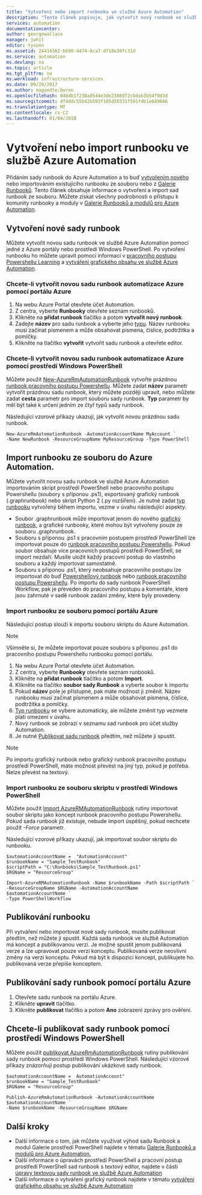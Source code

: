```yaml
---
title: "Vytvoření nebo import runbooku ve službě Azure Automation"
description: "Tento článek popisuje, jak vytvořit nový runbook ve službě Azure Automation nebo importovat jeden ze souboru."
services: automation
documentationcenter: 
author: georgewallace
manager: jwhit
editor: tysonn
ms.assetid: 24414362-b690-4474-8ca7-df18e30fc31d
ms.service: automation
ms.devlang: na
ms.topic: article
ms.tgt_pltfrm: na
ms.workload: infrastructure-services
ms.date: 09/29/2017
ms.author: magoedte;bwren
ms.openlocfilehash: 0484b1f230a8544e3de2388df2cbdab3b54f9d3d
ms.sourcegitcommit: df4ddc55b42b593f165d56531f591fdb1e689686
ms.translationtype: MT
ms.contentlocale: cs-CZ
ms.lasthandoff: 01/04/2018
---
```

# <a name="creating-or-importing-a-runbook-in-azure-automation"></a>Vytvoření nebo import runbooku ve službě Azure Automation
Přidáním sady runbook do Azure Automation a to buď [vytvořením nového](#creating-a-new-runbook) nebo importováním existujícího runbooku ze souboru nebo z [Galerie Runbooků](automation-runbook-gallery.md). Tento článek obsahuje informace o vytvoření a import sad runbook ze souboru.  Můžete získat všechny podrobnosti o přístupu k komunity runbooky a moduly v [Galerie Runbooků a modulů pro Azure Automation](automation-runbook-gallery.md).

## <a name="creating-a-new-runbook"></a>Vytvoření nové sady runbook
Můžete vytvořit novou sadu runbook ve službě Azure Automation pomocí jedné z Azure portály nebo prostředí Windows PowerShell. Po vytvoření runbooku ho můžete upravit pomocí informací v [pracovního postupu Powershellu Learning](automation-powershell-workflow.md) a [vytváření grafického obsahu ve službě Azure Automation](automation-graphical-authoring-intro.md).

### <a name="to-create-a-new-azure-automation-runbook-with-the-azure-portal"></a>Chcete-li vytvořit novou sadu runbook automatizace Azure pomocí portálu Azure
1. Na webu Azure Portal otevřete účet Automation.
2. Z centra, vyberte **Runbooky** otevřete seznam runbooků.
3. Klikněte na **přidat runbook** tlačítko a potom **vytvořit nový runbook**.
4. Zadejte **název** pro sadu runbook a vyberte jeho [typu](automation-runbook-types.md). Název runbooku musí začínat písmenem a může obsahovat písmena, číslice, podtržítka a pomlčky.
5. Klikněte na tlačítko **vytvořit** vytvořit sadu runbook a otevřete editor.

### <a name="to-create-a-new-azure-automation-runbook-with-windows-powershell"></a>Chcete-li vytvořit novou sadu runbook automatizace Azure pomocí prostředí Windows PowerShell
Můžete použít [New-AzureRmAutomationRunbook](https://msdn.microsoft.com/library/mt619376.aspx) vytvořte prázdnou [runbook pracovního postupu Powershellu](automation-runbook-types.md#powershell-workflow-runbooks). Můžete zadat **název** parametr vytvořit prázdnou sadu runbook, který můžete později upravit, nebo můžete zadat **cesta** parametr pro import souboru sady runbook. **Typ** parametr by měl být také k určení jedním ze čtyř typů sady runbook.

Následující vzorové příkazy ukazují, jak vytvořit novou prázdnou sadu runbook.

    New-AzureRmAutomationRunbook -AutomationAccountName MyAccount `
    -Name NewRunbook -ResourceGroupName MyResourceGroup -Type PowerShell

## <a name="importing-a-runbook-from-a-file-into-azure-automation"></a>Import runbooku ze souboru do Azure Automation.
Můžete vytvořit novou sadu runbook ve službě Azure Automation importováním skript prostředí PowerShell nebo pracovního postupu Powershellu (soubory s příponou .ps1), exportovaný grafický runbook (.graphrunbook) nebo skript Python 2 (.py rozšíření).  Je nutné zadat [typ runbooku](automation-runbook-types.md) vytvořený během importu, vezme v úvahu následující aspekty.

* Soubor .graphrunbook může importovat jenom do nového [grafický runbook](automation-runbook-types.md#graphical-runbooks), a grafické runbooky, které mohou být vytvořeny pouze ze souboru .graphrunbook.
* Souboru s příponou .ps1 s pracovním postupem prostředí PowerShell lze importovat pouze do [runbook pracovního postupu Powershellu](automation-runbook-types.md#powershell-workflow-runbooks).  Pokud soubor obsahuje více pracovních postupů prostředí PowerShell, se import nezdaří. Musíte uložit každý pracovní postup do vlastního souboru a každý importovat samostatně.
* Souboru s příponou .ps1, který neobsahuje pracovního postupu lze importovat do buď [Powershellový runbook](automation-runbook-types.md#powershell-runbooks) nebo [runbook pracovního postupu Powershellu](automation-runbook-types.md#powershell-workflow-runbooks).  Po importu do sady runbook PowerShell Workflow, pak je převeden do pracovního postupu a komentáře, které jsou zahrnuté v sadě runbook zadání změny, které byly provedeny.

### <a name="to-import-a-runbook-from-a-file-with-the-azure-portal"></a>Import runbooku ze souboru pomocí portálu Azure
Následující postup slouží k importu souboru skriptu do Azure Automation.  

> [!NOTE]
> Všimněte si, že můžete importovat pouze souboru s příponou .ps1 do pracovního postupu Powershellu runbooku pomocí portálu.
> 
> 

1. Na webu Azure Portal otevřete účet Automation.
2. Z centra, vyberte **Runbooky** otevřete seznam runbooků.
3. Klikněte na **přidat runbook** tlačítko a potom **Import**.
4. Klikněte na tlačítko **soubor sady Runbook** a vyberte soubor k importu
5. Pokud **název** pole je přístupné, pak máte možnost ji změnit.  Název runbooku musí začínat písmenem a může obsahovat písmena, číslice, podtržítka a pomlčky.
6. [Typ runbooku](automation-runbook-types.md) se vybere automaticky, ale můžete změnit typ vezmete platí omezení v úvahu. 
7. Nový runbook se zobrazí v seznamu sad runbook pro účet služby Automation.
8. Je nutné [Publikovat sadu runbook](#publishing-a-runbook) předtím, než můžete ji spustit.

> [!NOTE]
> Po importu grafický runbook nebo grafický runbook pracovního postupu prostředí PowerShell, máte možnost převést na jiný typ, pokud je potřeba. Nelze převést na textový.
>  
> 

### <a name="to-import-a-runbook-from-a-script-file-with-windows-powershell"></a>Import runbooku ze souboru skriptu v prostředí Windows PowerShell
Můžete použít [Import AzureRMAutomationRunbook](https://msdn.microsoft.com/library/mt603735.aspx) rutiny importovat soubor skriptu jako koncept runbook pracovního postupu Powershellu. Pokud sada runbook již existuje, nebude import úspěšný, pokud nechcete použít *-Force* parametr. 

Následující vzorové příkazy ukazují, jak importovat soubor skriptu do runbooku.

    $automationAccountName =  "AutomationAccount"
    $runbookName = "Sample_TestRunbook"
    $scriptPath = "C:\Runbooks\Sample_TestRunbook.ps1"
    $RGName = "ResourceGroup"

    Import-AzureRMAutomationRunbook -Name $runbookName -Path $scriptPath `
    -ResourceGroupName $RGName -AutomationAccountName $automationAccountName `
    -Type PowerShellWorkflow 


## <a name="publishing-a-runbook"></a>Publikování runbooku
Při vytváření nebo importovat nové sady runbook, musíte publikovat předtím, než můžete ji spustit.  Každá sada runbook ve službě Automation má koncept a publikovanou verzi. Je možné spustit jenom publikovaná verze a lze upravovat pouze verzi konceptu. Publikovaná verze neovlivní změny na verzi konceptu. Pokud má být k dispozici koncept, publikujete ho. publikovaná verze přepíše konceptem.

## <a name="to-publish-a-runbook-using-the-azure-portal"></a>Publikování sady runbook pomocí portálu Azure
1. Otevřete sadu runbook na portálu Azure.
2. Klikněte **upravit** tlačítko.
3. Klikněte **publikovat** tlačítko a potom **Ano** zobrazení zprávy pro ověření.

## <a name="to-publish-a-runbook-using-windows-powershell"></a>Chcete-li publikovat sady runbook pomocí prostředí Windows PowerShell
Můžete použít [publikovat AzureRmAutomationRunbook](https://msdn.microsoft.com/library/mt603705.aspx) rutiny publikování sady runbook pomocí prostředí Windows PowerShell. Následující vzorové příkazy znázorňují postup publikování ukázkové sady runbook.

    $automationAccountName =  AutomationAccount"
    $runbookName = "Sample_TestRunbook"
    $RGName = "ResourceGroup"

    Publish-AzureRmAutomationRunbook -AutomationAccountName $automationAccountName `
    -Name $runbookName -ResourceGroupName $RGName


## <a name="next-steps"></a>Další kroky
* Další informace o tom, jak můžete využívat výhod sadu Runbook a modul Galerie prostředí PowerShell najdete v tématu [Galerie Runbooků a modulů pro Azure Automation.](automation-runbook-gallery.md)
* Další informace o úpravách prostředí PowerShell a pracovní postup prostředí PowerShell sad runbook s textový editor, najdete v části [úpravy textovou sady runbook ve službě Azure Automation](automation-edit-textual-runbook.md)
* Další informace o vytváření grafický runbook najdete v tématu [vytváření grafického obsahu ve službě Azure Automation](automation-graphical-authoring-intro.md)

